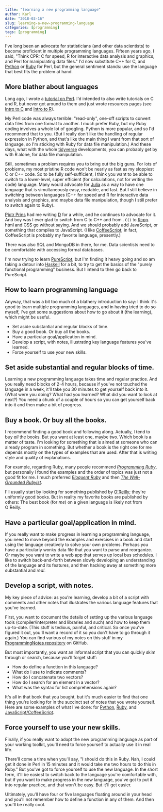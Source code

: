 ```yaml
---
title: "learning a new programming language"
author: Karl
date: "2018-03-16"
slug: learning-a-new-programming-language
categories: [programming]
tags: [programming]
---
```


I've long been an advocate for statisticians (and other data
scientists) to become proficient in multiple programming languages.
Fifteen years ago, I said, "Think CPR: C for speed, R for
interactive data analysis and graphics, and Perl for manipulating data
files." I'd now substitute C++ for C, and
[Python](https://www.python.org) or
[Ruby](https://www.ruby-lang.org/en) for Perl, but the general
sentiment stands: use the language that best fits the problem at hand.

## More blather about languages

Long ago, I wrote a [tutorial on
Perl](https://www.biostat.wisc.edu/~kbroman/perlintro/). I'd intended
to also write tutorials on C and R, but never got around to them and
just wrote resources pages (see [Intro to
C](https://www.biostat.wisc.edu/~kbroman/Cintro/) and [Intro to
R](https://www.biostat.wisc.edu/~kbroman/Rintro/)).

My Perl code was always terrible: "read-only", one-off scripts to
convert data files from one format to another. I much prefer Ruby, but my
Ruby coding involves a whole lot of googling. Python is more popular,
and so I'd recommend that to you. (But I really don't like the
handling of regular expression in Python, and that's like the main
thing I want from that sort of language, so I'm sticking with Ruby
for data file manipulation.) And these days, what with the whole
[tidyverse](https://www.tidyverse.org/) developments, you can probably
get by with R alone, for data file manipulation.

Still, sometimes a problem requires you to bring out the big guns. For
lots of problems, my most pristine R code won't be nearly as fast as
my sloppiest C or C++ code. So to be fully self-sufficient, I think you want
to be able to switch to a lower-level, super efficient (for
calculations, not for writing the code) language. Many would advocate
for [Julia](https://julialang.org) as a way to have one language that
is simultaneously easy, readable, and fast. But I still believe in
switching between languages (C++ for speed and R for interactive data
analysis and graphics, and maybe data file manipulation, though I
still prefer to switch again to Ruby).

[Pjotr Prins](https://thebird.nl/) had me writing [D](https://dlang.org/) for a while,
and he continues to advocate for it. And boy was I ever glad to switch
from C to C++ and from `.C()` to [Rcpp](https://www.rcpp.org/). html
and CSS go without saying. And we should probably add JavaScript, or
something that compiles to JavaScript. (I like
[CoffeeScript](http://coffeescript.org/); in fact, CoffeeScript is
probably my favorite language, presently.)

There was also SQL and MongoDB in there, for me. Data scientists need to be
comfortable with accessing formal databases.

I'm now trying to learn [PureScript](http://www.purescript.org/), but
I'm finding it heavy going and so am taking a detour into
[Haskell](https://www.haskell.org/) for a bit, to try to get the
basics of the "purely functional programming" business. But I intend to then
go back to PureScript.

## How to learn programming language

Anyway, that was a bit too much of a blathery introduction to say: I
think it's good to learn multiple programming languages, and in having
tried to do so myself, I've got some suggestions about how to go about
it (the learning), which might be useful.

- Set aside substantial and regular blocks of time.
- Buy a good book. Or buy all the books.
- Have a particular goal/application in mind.
- Develop a script, with notes, illustrating key language features
  you've learned.
- Force yourself to use your new skills.

## Set aside substantial and regular blocks of time.

Learning a new programming language takes time and regular practice.
And you really need blocks of 2-4 hours, because if you've not touched
the language in a week, it'll take you 30 minutes to get yourself back
into it. (What were you doing? What had you learned? What did you want
to look at next?) You need a chunk of a couple of hours so you can get
yourself back into it and then make a bit of progress.

## Buy a book.  Or buy all the books.

I recommend finding a good book and following along. Actually, I tend
to buy _all_ the books. But you want at least one, maybe two.
Which book is a matter of taste. I'm looking for something that
is aimed at someone who can already program in something. But whether
a book is the right one
for me depends mostly on the types of examples that are used. After
that is writing style
and quality of explanations.

For example, regarding Ruby, many people recommend [_Programming
Ruby_](https://www.amazon.com/gp/product/1937785491?ie=UTF8&tag=7210-20),
but personally I found the examples and the order of topics was just
not a good fit for me. I much preferred [_Eloquent
Ruby_](https://www.amazon.com/gp/product/0321584104?ie=UTF8&tag=7210-20)
and then [_The Well-Grounded
Rubyist_](https://www.amazon.com/gp/product/1617291692?ie=UTF8&tag=7210-20).

I'll usually start by looking for something published by
[O'Reilly](https://www.oreilly.com); they're uniformly good books. But
in reality my favorite books are published by others: The best book
(for _me_) on a given language is likely not from O'Reilly.

## Have a particular goal/application in mind.

If you really want to make progress in learning a programming
language, you need to move beyond the examples and exercises in a book
and start using the language creatively to solve your own
problems. Perhaps you have a particularly wonky data file that you
want to parse and reorganize. Or maybe you want to write a web app
that serves up local bus schedules. I like to switch back-and-forth
between slowly developing an understanding of the language and its
features, and then hacking away at something more substantial and _real_.

## Develop a script, with notes.

My key piece of advice: as you're learning, develop a bit of a script with
comments and other notes that illustrates the various language
features that you've learned.

First, you want to document the details of setting up the various
language tools (compiler/interpreter and libraries and such) and how
to keep them up-to-date. (This stuff is tedious, painful, and
critical. So once you've figured it out, you'll want a record of it so
you don't have to go through it again.)
You can find various of my notes on this stuff in my
[ProgrammingNotes
repository](https://github.com/kbroman/ProgrammingNotes) on GitHub.

But most importantly, you want an informal script that you can quickly skim
through or search, because you'll forget stuff:

- How do define a function in this language?
- What do I use to indicate comments?
- How do I concatenate two vectors?
- How do I search for an element in a vector?
- What was the syntax for list comprehensions again?

It's all in that book that you bought, but it's much easier to find
that one thing you're looking for in
the succinct set of notes that you wrote yourself. Here are some
examples of what I've done: for
[Python](https://github.com/kbroman/Pybroman),
[Ruby](https://github.com/kbroman/Rubybroman), and
[JavaScript/CoffeeScript](https://github.com/kbroman/JSbroman).

## Force yourself to use your new skills.

Finally, if you really want to adopt the new programming language as
part of your working toolkit, you'll need to force yourself to
actually use it in real life.

There'll come a time when you'll say, "I should do this in Ruby. Nah,
I could get it done in Perl in 15 minutes and it would take me two
hours to do this in Ruby." But you've got to force yourself to use the new
language. In the short term, it'll be easiest to switch back to the
language you're comfortable with, but if you want to make progress in
the new language, you've got to put it into regular practice, and that
won't be easy. But it'll get easier.

Ultimately, you'll have four or five languages floating around in
your head and you'll not remember how to define a function in any of
them. And then you'll be really cool.
